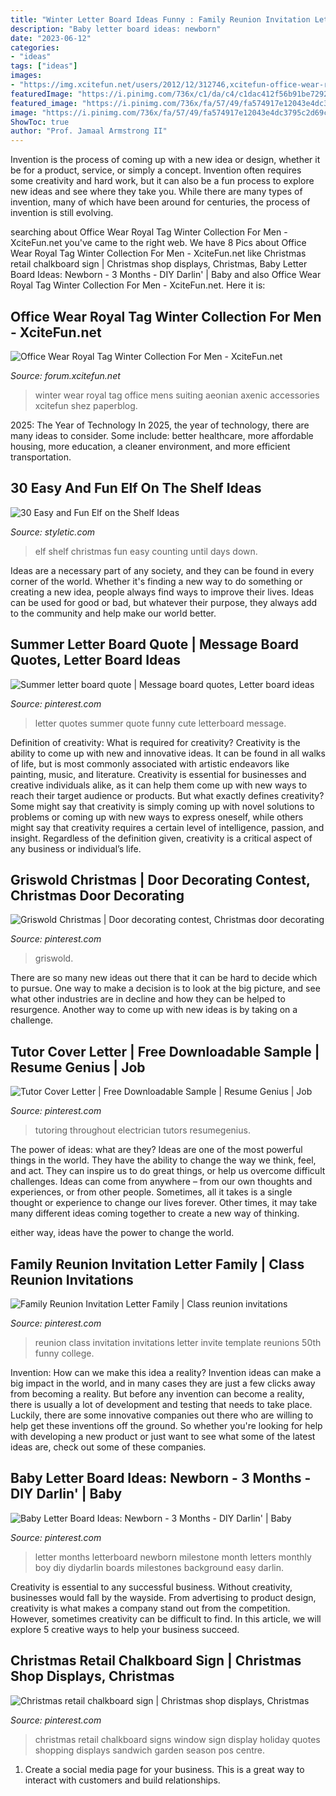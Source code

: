 ```yaml
---
title: "Winter Letter Board Ideas Funny : Family Reunion Invitation Letter Family"
description: "Baby letter board ideas: newborn"
date: "2023-06-12"
categories:
- "ideas"
tags: ["ideas"]
images:
- "https://img.xcitefun.net/users/2012/12/312746,xcitefun-office-wear-royal-tag-winter-collection-.jpg"
featuredImage: "https://i.pinimg.com/736x/c1/da/c4/c1dac412f56b91be7292340629db3b58.jpg"
featured_image: "https://i.pinimg.com/736x/fa/57/49/fa574917e12043e4dc3795c2d69c2858.jpg"
image: "https://i.pinimg.com/736x/fa/57/49/fa574917e12043e4dc3795c2d69c2858.jpg"
ShowToc: true
author: "Prof. Jamaal Armstrong II"
---
```



Invention is the process of coming up with a new idea or design, whether it be for a product, service, or simply a concept. Invention often requires some creativity and hard work, but it can also be a fun process to explore new ideas and see where they take you. While there are many types of invention, many of which have been around for centuries, the process of invention is still evolving.

	

		
searching about Office Wear Royal Tag Winter Collection For Men - XciteFun.net you've came to the right web. We have 8 Pics about Office Wear Royal Tag Winter Collection For Men - XciteFun.net like Christmas retail chalkboard sign | Christmas shop displays, Christmas, Baby Letter Board Ideas: Newborn - 3 Months - DIY Darlin&#039; | Baby and also Office Wear Royal Tag Winter Collection For Men - XciteFun.net. Here it is:
		
    
## Office Wear Royal Tag Winter Collection For Men - XciteFun.net

<img loading=lazy src="https://img.xcitefun.net/users/2012/12/312746,xcitefun-office-wear-royal-tag-winter-collection-.jpg" onerror="this.onerror=null;this.src='https://tse3.mm.bing.net/th?id=OIP.HE5yTOJCW2RGCOcGcEc6vQHaLH&amp;pid=15.1';" alt="Office Wear Royal Tag Winter Collection For Men - XciteFun.net">

_Source: forum.xcitefun.net_

>winter wear royal tag office mens suiting aeonian axenic accessories xcitefun shez paperblog. 

	

2025: The Year of Technology
In 2025, the year of technology, there are many ideas to consider. Some include: better healthcare, more affordable housing, more education, a cleaner environment, and more efficient transportation.

    
## 30 Easy And Fun Elf On The Shelf Ideas

<img loading=lazy src="http://styletic.com/wp-content/uploads/2015/12/elf-on-the-shelf-ideas/20-elf-on-the-shelf-ideas.jpg" onerror="this.onerror=null;this.src='https://tse4.mm.bing.net/th?id=OIP.Ljf_N7134-jvBiof3g7ibgHaLH&amp;pid=15.1';" alt="30 Easy and Fun Elf on the Shelf Ideas">

_Source: styletic.com_

>elf shelf christmas fun easy counting until days down. 

	

Ideas are a necessary part of any society, and they can be found in every corner of the world. Whether it's finding a new way to do something or creating a new idea, people always find ways to improve their lives. Ideas can be used for good or bad, but whatever their purpose, they always add to the community and help make our world better.

    
## Summer Letter Board Quote | Message Board Quotes, Letter Board Ideas

<img loading=lazy src="https://i.pinimg.com/736x/02/e9/91/02e991fd34f1bfad1b5aa2d6ff36e011.jpg" onerror="this.onerror=null;this.src='https://tse3.mm.bing.net/th?id=OIP.x-LhZ8HfDkHjX4GslFrpLQHaJ3&amp;pid=15.1';" alt="Summer letter board quote | Message board quotes, Letter board ideas">

_Source: pinterest.com_

>letter quotes summer quote funny cute letterboard message. 

	

Definition of creativity: What is required for creativity?
Creativity is the ability to come up with new and innovative ideas. It can be found in all walks of life, but is most commonly associated with artistic endeavors like painting, music, and literature. Creativity is essential for businesses and creative individuals alike, as it can help them come up with new ways to reach their target audience or products. But what exactly defines creativity? Some might say that creativity is simply coming up with novel solutions to problems or coming up with new ways to express oneself, while others might say that creativity requires a certain level of intelligence, passion, and insight. Regardless of the definition given, creativity is a critical aspect of any business or individual’s life.

    
## Griswold Christmas | Door Decorating Contest, Christmas Door Decorating

<img loading=lazy src="https://i.pinimg.com/736x/c1/da/c4/c1dac412f56b91be7292340629db3b58.jpg" onerror="this.onerror=null;this.src='https://tse3.mm.bing.net/th?id=OIP.QOgllK6UxqlmdETWG34YtAHaO6&amp;pid=15.1';" alt="Griswold Christmas | Door decorating contest, Christmas door decorating">

_Source: pinterest.com_

>griswold. 

	

There are so many new ideas out there that it can be hard to decide which to pursue. One way to make a decision is to look at the big picture, and see what other industries are in decline and how they can be helped to resurgence. Another way to come up with new ideas is by taking on a challenge.

    
## Tutor Cover Letter | Free Downloadable Sample | Resume Genius | Job

<img loading=lazy src="https://i.pinimg.com/736x/2a/40/12/2a4012f00e16b94e64e70568107d8e62.jpg" onerror="this.onerror=null;this.src='https://tse2.mm.bing.net/th?id=OIP.HCHrpaLbyV8lSiGWeVA6DwHaKe&amp;pid=15.1';" alt="Tutor Cover Letter | Free Downloadable Sample | Resume Genius | Job">

_Source: pinterest.com_

>tutoring throughout electrician tutors resumegenius. 

	

The power of ideas: what are they?
Ideas are one of the most powerful things in the world. They have the ability to change the way we think, feel, and act. They can inspire us to do great things, or help us overcome difficult challenges.
Ideas can come from anywhere – from our own thoughts and experiences, or from other people. Sometimes, all it takes is a single thought or experience to change our lives forever. Other times, it may take many different ideas coming together to create a new way of thinking.

 either way, ideas have the power to change the world.

    
## Family Reunion Invitation Letter Family | Class Reunion Invitations

<img loading=lazy src="https://i.pinimg.com/736x/fa/57/49/fa574917e12043e4dc3795c2d69c2858.jpg" onerror="this.onerror=null;this.src='https://tse4.mm.bing.net/th?id=OIP.IkCr6xWpzz1rWZmFQvtNngHaKh&amp;pid=15.1';" alt="Family Reunion Invitation Letter Family | Class reunion invitations">

_Source: pinterest.com_

>reunion class invitation invitations letter invite template reunions 50th funny college. 

	

Invention: How can we make this idea a reality?
Invention ideas can make a big impact in the world, and in many cases they are just a few clicks away from becoming a reality. 
But before any invention can become a reality, there is usually a lot of development and testing that needs to take place. 
Luckily, there are some innovative companies out there who are willing to help get these inventions off the ground. 
 So whether you're looking for help with developing a new product or just want to see what some of the latest ideas are, check out some of these companies.

    
## Baby Letter Board Ideas: Newborn - 3 Months - DIY Darlin&#039; | Baby

<img loading=lazy src="https://i.pinimg.com/736x/c4/92/ee/c492ee1dad7159d6528fff3ff8a95f23.jpg" onerror="this.onerror=null;this.src='https://tse2.mm.bing.net/th?id=OIP.93sAj-w7WCfe0ADBz93J4gHaHz&amp;pid=15.1';" alt="Baby Letter Board Ideas: Newborn - 3 Months - DIY Darlin&#039; | Baby">

_Source: pinterest.com_

>letter months letterboard newborn milestone month letters monthly boy diy diydarlin boards milestones background easy darlin. 

	

Creativity is essential to any successful business. Without creativity, businesses would fall by the wayside. From advertising to product design, creativity is what makes a company stand out from the competition. However, sometimes creativity can be difficult to find. In this article, we will explore 5 creative ways to help your business succeed.

    
## Christmas Retail Chalkboard Sign | Christmas Shop Displays, Christmas

<img loading=lazy src="https://i.pinimg.com/736x/ca/d6/02/cad602e633ab682e85cf7ca80f324ccb--sandwich-board-signs-chalkboard-signs.jpg" onerror="this.onerror=null;this.src='https://tse4.mm.bing.net/th?id=OIP.0yVClJttRm9aCNfv6ZaATwHaNK&amp;pid=15.1';" alt="Christmas retail chalkboard sign | Christmas shop displays, Christmas">

_Source: pinterest.com_

>christmas retail chalkboard signs window sign display holiday quotes shopping displays sandwich garden season pos centre. 

	

1. Create a social media page for your business. This is a great way to interact with customers and build relationships.


